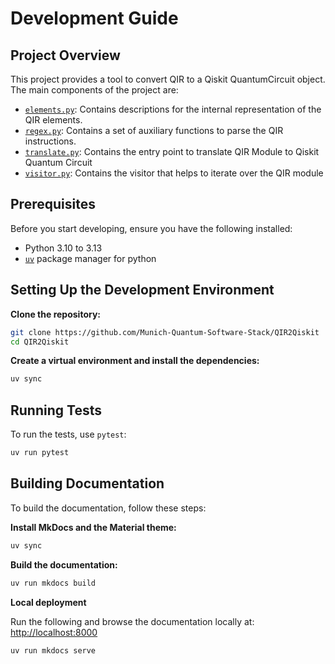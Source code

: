 # Development Guide

## Project Overview

This project provides a tool to convert QIR to a Qiskit QuantumCircuit object. The main components of the project are:

-  [`elements.py`]( ../api/mqss_qir_py_elements.md): Contains descriptions for the internal representation of the QIR elements.
-  [`regex.py`]( ../api/mqss_qir_py_regex.md): Contains a set of auxiliary functions to parse the QIR instructions.
-  [`translate.py`]( ../api/mqss_qir_py_translate.md): Contains the entry point to translate QIR Module to Qiskit Quantum Circuit
-  [`visitor.py`]( ../api/mqss_qir_py_visitor.md): Contains the visitor that helps to iterate over the QIR module

## Prerequisites

Before you start developing, ensure you have the following installed:

- Python 3.10 to 3.13
- [`uv`](https://docs.astral.sh/uv/) package manager for python

## Setting Up the Development Environment

**Clone the repository:**

```sh
git clone https://github.com/Munich-Quantum-Software-Stack/QIR2Qiskit
cd QIR2Qiskit
```

**Create a virtual environment and install the dependencies:**

```sh
uv sync
```

## Running Tests

To run the tests, use `pytest`:

```sh
uv run pytest
```

## Building Documentation

To build the documentation, follow these steps:

**Install MkDocs and the Material theme:**

```sh
uv sync
```

**Build the documentation:**

```sh
uv run mkdocs build
```

**Local deployment**

Run the following and browse the documentation locally at:
[http://localhost:8000](http://localhost:8000)

```sh
uv run mkdocs serve
```